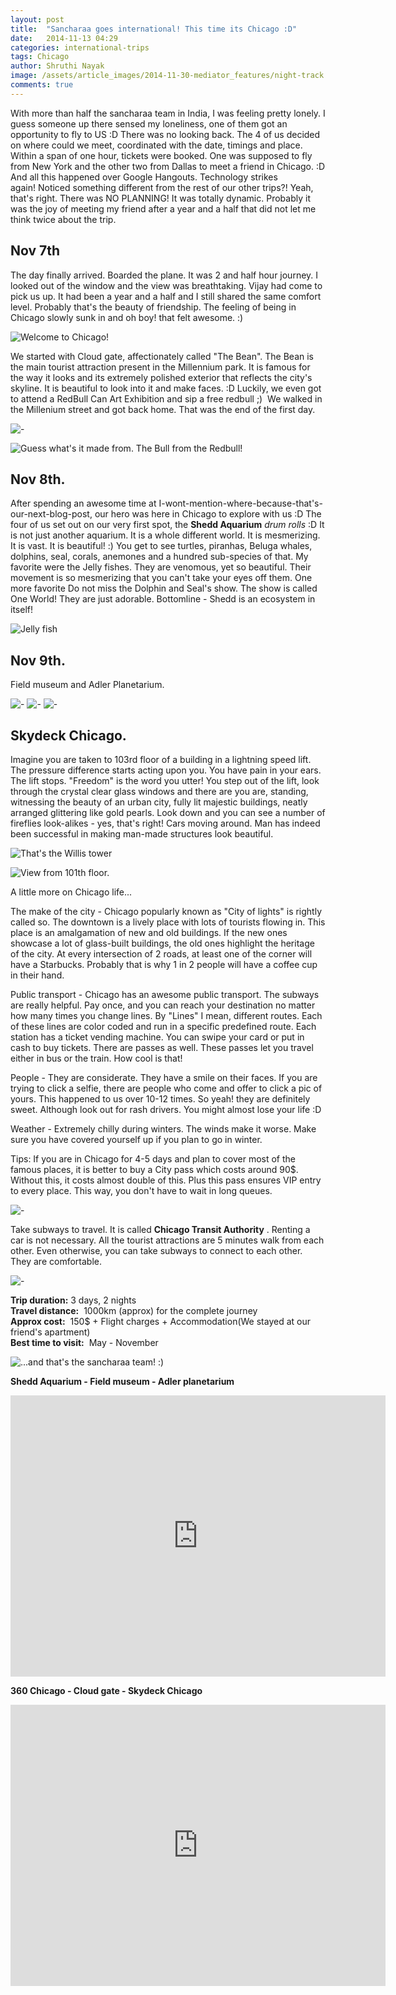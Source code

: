 ```yaml
---
layout: post
title:  "Sancharaa goes international! This time its Chicago :D"
date:   2014-11-13 04:29
categories: international-trips
tags: Chicago
author: Shruthi Nayak
image: /assets/article_images/2014-11-30-mediator_features/night-track.jpg
comments: true
---
```


With more than half the sancharaa team in India, I was feeling pretty lonely. I guess someone up there sensed my loneliness, one of them got an opportunity to fly to US :D There was no looking back. The 4 of us decided on where could we meet, coordinated with the date, timings and place. Within a span of one hour, tickets were booked. One was supposed to fly from New York and the other two from Dallas to meet a friend in Chicago. :D And all this happened over Google Hangouts. Technology strikes again! Noticed something different from the rest of our other trips?! Yeah, that's right. There was NO PLANNING! It was totally dynamic. Probably it was the joy of meeting my friend after a year and a half that did not let me think twice about the trip.

## Nov 7th
The day finally arrived. Boarded the plane. It was 2 and half hour journey. I looked out of the window and the view was breathtaking. Vijay had come to pick us up. It had been a year and a half and I still shared the same comfort level. Probably that's the beauty of friendship. The feeling of being in Chicago slowly sunk in and oh boy! that felt awesome. :)


![Welcome to Chicago!](https://sancharaa.files.wordpress.com/2014/11/img_7597.jpg)

We started with Cloud gate, affectionately called "The Bean". The Bean is the main tourist attraction present in the Millennium park. It is famous for the way it looks and its extremely polished exterior that reflects the city's skyline. It is beautiful to look into it and make faces. :D Luckily, we even got to attend a RedBull Can Art Exhibition and sip a free redbull ;)  We walked in the Millenium street and got back home. That was the end of the first day.

![-](https://sancharaa.files.wordpress.com/2014/11/10422103_805506786162382_7820090455993889275_n.jpg)

![Guess what's it made from. The Bull from the Redbull!](https://s3.amazonaws.com/pushbullet-uploads/ujBzpr2i0qq-sTChdDWliFYPi6Hqq4fc3kD9ys7ch2OY/IMG_20141107_144634.jpg)

## Nov 8th.
After spending an awesome time at I-wont-mention-where-because-that's-our-next-blog-post, our hero was here in Chicago to explore with us :D The four of us set out on our very first spot, the **Shedd Aquarium**  *drum rolls* :D It is not just another aquarium. It is a whole different world. It is mesmerizing. It is vast. It is beautiful! :) You get to see turtles, piranhas, Beluga whales, dolphins, seal, corals, anemones and a hundred sub-species of that. My favorite were the Jelly fishes. They are venomous, yet so beautiful. Their movement is so mesmerizing that you can't take your eyes off them. One more favorite Do not miss the Dolphin and Seal's show. The show is called One World! They are just adorable. Bottomline - Shedd is an ecosystem in itself!

![Jelly fish](https://pbs.twimg.com/media/B19HtzaIAAArqIV.jpg)

## Nov 9th.
Field museum and Adler Planetarium.

![-](https://sancharaa.files.wordpress.com/2014/11/img_7968.jpg)
![-](https://sancharaa.files.wordpress.com/2014/11/img_7944.jpg)
![-](https://sancharaa.files.wordpress.com/2014/11/img_7909.jpg)

## Skydeck Chicago.

Imagine you are taken to 103rd floor of a building in a lightning speed lift. The pressure difference starts acting upon you. You have pain in your ears. The lift stops. "Freedom" is the word you utter! You step out of the lift, look through the crystal clear glass windows and there are you are, standing, witnessing the beauty of an urban city, fully lit majestic buildings, neatly arranged glittering like gold pearls. Look down and you can see a number of fireflies look-alikes - yes, that's right! Cars moving around. Man has indeed been successful in making man-made structures look beautiful.

![That's the Willis tower](https://sancharaa.files.wordpress.com/2014/11/img_8139.jpg)

![View from 101th floor.](https://sancharaa.files.wordpress.com/2014/11/img_8050.jpg)

A little more on Chicago life...

The make of the city - Chicago popularly known as "City of lights" is rightly called so. The downtown is a lively place with lots of tourists flowing in. This place is an amalgamation of new and old buildings. If the new ones showcase a lot of glass-built buildings, the old ones highlight the heritage of the city. At every intersection of 2 roads, at least one of the corner will have a Starbucks. Probably that is why 1 in 2 people will have a coffee cup in their hand.

Public transport - Chicago has an awesome public transport. The subways are really helpful. Pay once, and you can reach your destination no matter how many times you change lines. By "Lines" I mean, different routes. Each of these lines are color coded and run in a specific predefined route. Each station has a ticket vending machine. You can swipe your card or put in cash to buy tickets. There are passes as well. These passes let you travel either in bus or the train. How cool is that!

People - They are considerate. They have a smile on their faces. If you are trying to click a selfie, there are people who come and offer to click a pic of yours. This happened to us over 10-12 times. So yeah! they are definitely sweet. Although look out for rash drivers. You might almost lose your life :D

Weather - Extremely chilly during winters. The winds make it worse. Make sure you have covered yourself up if you plan to go in winter.

Tips:
If you are in Chicago for 4-5 days and plan to cover most of the famous places, it is better to buy a City pass which costs around 90$. Without this, it costs almost double of this. Plus this pass ensures VIP entry to every place. This way, you don't have to wait in long queues.

![-](https://sancharaa.files.wordpress.com/2014/11/img_8278.jpg)

Take subways to travel. It is called **Chicago Transit Authority** . Renting a car is not necessary. All the tourist attractions are 5 minutes walk from each other. Even otherwise, you can take subways to connect to each other. They are comfortable.

![-](https://sancharaa.files.wordpress.com/2014/11/img_8227.jpg)

**Trip duration:**  3 days, 2 nights  
**Travel distance:**  1000km (approx) for the complete journey  
**Approx cost:**  150$ + Flight charges + Accommodation(We stayed at our friend's apartment)  
**Best time to visit:**  May - November  

![...and that's the sancharaa team! :)](https://sancharaa.files.wordpress.com/2014/11/10632599_863153387028531_9161720852416338599_n.jpg)

**Shedd Aquarium - Field museum - Adler planetarium** 
<iframe src="https://www.google.com/maps/embed?pb=!1m30!1m8!1m3!1d4106.8537689522145!2d-87.61495425487287!3d41.86674829381374!3m2!1i1024!2i768!4f13.1!4m19!3e2!4m5!1s0x880e2b635fb775f9%3A0x32059de3df50fbdf!2sShedd+Aquarium%2C+1200+S+Lake+Shore+Dr%2C+Chicago%2C+IL+60605!3m2!1d41.867572599999995!2d-87.614038!4m5!1s0x880e2b7d33304057%3A0xb51220475f7ec7da!2sThe+Field+Museum%2C+1400+S+Lake+Shore+Dr%2C+Chicago%2C+IL+60605!3m2!1d41.866261!2d-87.6169805!4m5!1s0x880e2b6fb7b114b5%3A0x6920a3aa12218ea6!2sAdler+Planetarium%2C+Museum+Campus%2C+1300+S+Lake+Shore+Dr%2C+Chicago%2C+IL+60605!3m2!1d41.866333!2d-87.6067829!5e0!3m2!1sen!2sus!4v1491105601153" width="600" height="450" frameborder="0" style="border:0" allowfullscreen></iframe>

**360 Chicago - Cloud gate - Skydeck Chicago**

<iframe src="https://www.google.com/maps/embed?pb=!1m30!1m8!1m3!1d11881.76641932026!2d-87.62942000000001!3d41.883359000000006!3m2!1i1024!2i768!4f13.1!4m19!3e2!4m5!1s0x880e2caee1430cb7%3A0x3ff4028e752d0923!2s360+N+Michigan+Ave%2C+Chicago%2C+IL+60601!3m2!1d41.8879768!2d-87.6250024!4m5!1s0x880e2ca687332bf5%3A0x64d3fefce3a4a51!2sCloud+Gate%2C+Chicago%2C+IL+60601!3m2!1d41.8826572!2d-87.6233039!4m5!1s0x880e2cbee269fbbb%3A0xcf09307f0945d4fd!2sSkydeck+Chicago%EF%BF%BC%2C+Willis+Tower%2C+233+S+Wacker+Dr%2C+Chicago%2C+IL+60606!3m2!1d41.8787415!2d-87.6359427!5e0!3m2!1sen!2sus!4v1491105660652" width="600" height="450" frameborder="0" style="border:0" allowfullscreen></iframe>